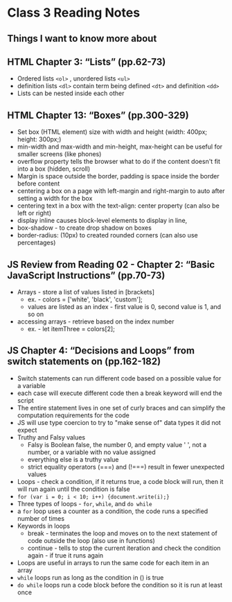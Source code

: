 # Class 3 Reading Notes

## Things I want to know more about

## HTML Chapter 3: “Lists” (pp.62-73)

- Ordered lists `<ol>` , unordered lists `<ul>`
- definition lists `<dl>` contain term being defined `<dt>` and definition `<dd>`
- Lists can be nested inside each other

## HTML Chapter 13: “Boxes” (pp.300-329)

- Set box (HTML element) size with width and height (width: 400px; height: 300px;)
- min-width and max-width and min-height, max-height can be useful for smaller screens (like phones)
- overflow property tells the browser what to do if the content doesn't fit into a box (hidden, scroll)
- Margin is space outside the border, padding is space inside the border before content
- centering a box on a page with left-margin and right-margin to auto after setting a width for the box
- centering text in a box with the text-align: center property (can also be left or right)
- display inline causes block-level elements to display in line,
- box-shadow - to create drop shadow on boxes
- border-radius: (10px) to created rounded corners (can also use percentages)

## JS Review from Reading 02 - Chapter 2: “Basic JavaScript Instructions” (pp.70-73)

- Arrays - store a list of values listed in [brackets]
  - ex. - colors = ['white', 'black', 'custom'];
  - values are listed as an index - first value is 0, second value is 1, and so on
- accessing arrays - retrieve based on the index number
  - ex. - let itemThree = colors[2];

## JS Chapter 4: “Decisions and Loops” from switch statements on (pp.162-182)

- Switch statements can run different code based on a possible value for a variable
- each case will execute different code then a break keyword will end the script
- The entire statement lives in one set of curly braces and can simplify the computation requirements for the code
- JS will use type coercion to try to "make sense of" data types it did not expect
- Truthy and Falsy values
  - Falsy is Boolean false, the number 0, and empty value ' ', not a number, or a variable with no value assigned
  - everything else is a truthy value
  - strict equality operators (===) and (!===) result in fewer unexpected values
- Loops - check a condition, if it returns true, a code block will run, then it will run again until the condition is false
- `for (var i = 0; i < 10; i++) {document.write(i);}`
- Three types of loops - `for`, `while`, and `do while`
- a `for` loop uses a counter as a condition, the code runs a specified number of times
- Keywords in loops
  - break - terminates the loop and moves on to the next statement of code outside the loop (also use in functions)
  - continue - tells to stop the current iteration and check the condition again - if true it runs again
- Loops are useful in arrays to run the same code for each item in an array
- `while` loops run as long as the condition in () is true
- `do while` loops run a code block before the condition so it is run at least once
